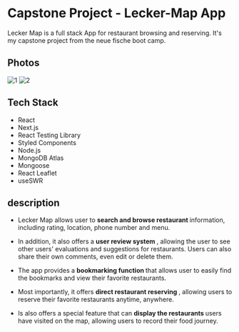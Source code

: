# Capstone Project - Lecker-Map App

Lecker Map is a full stack App for restaurant browsing and reserving. It's my capstone project from the neue fische boot camp.

## Photos
![1](https://user-images.githubusercontent.com/123362292/233953601-7d9ce6cf-b3af-4bc8-ac75-68ae11cb2bf4.png)
![2](https://user-images.githubusercontent.com/123362292/233953615-e0e908ea-b914-40d6-858a-eb3624d43bfa.png)


## Tech Stack
- React
- Next.js
- React Testing Library
- Styled Components
- Node.js
- MongoDB Atlas
- Mongoose
- React Leaflet
- useSWR

## description

- Lecker Map allows user to <b> search and browse restaurant </b> information, including rating, location, phone number and menu.

- In addition, it also offers a <b> user review system </b>, allowing the user to see other users' evaluations and suggestions for restaurants. Users can also share their own comments, even edit or delete them.

- The app provides a <b> bookmarking function </b> that allows user to easily find the bookmarks and view their favorite restaurants.

- Most importantly, it offers <b> direct restaurant reserving </b> , allowing users to reserve their favorite restaurants anytime, anywhere. 

- Is also offers a special feature that can <b> display the restaurants </b> users have visited on the map, allowing users to record their food journey.

